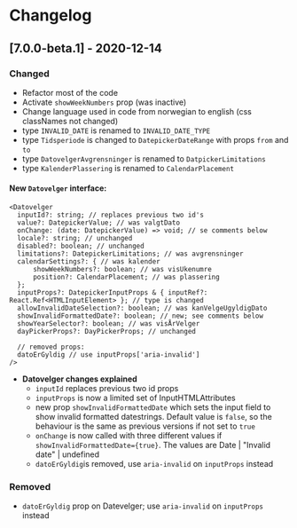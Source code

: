 # Changelog



## [7.0.0-beta.1] - 2020-12-14
### Changed
- Refactor most of the code
- Activate `showWeekNumbers` prop (was inactive)
- Change language used in code from norwegian to english (css classNames not changed)
- type `INVALID_DATE` is renamed to `INVALID_DATE_TYPE`
- type `Tidsperiode` is changed to `DatepickerDateRange` with props `from` and `to`
- type `DatovelgerAvgrensninger` is renamed to `DatpickerLimitations`
- type `KalenderPlassering` is renamed to `CalendarPlacement`

#### New `Datovelger` interface:
  ```
  <Datovelger
    inputId?: string; // replaces previous two id's
    value?: DatepickerValue; // was valgtDato
    onChange: (date: DatepickerValue) => void; // se comments below
    locale?: string; // unchanged
    disabled?: boolean; // unchanged
    limitations?: DatepickerLimitations; // was avgrensninger
    calendarSettings?: { // was kalender
        showWeekNumbers?: boolean; // was visUkenumre
        position?: CalendarPlacement; // was plassering
    };
    inputProps?: DatepickerInputProps & { inputRef?: React.Ref<HTMLInputElement> }; // type is changed
    allowInvalidDateSelection?: boolean; // was kanVelgeUgyldigDato
    showInvalidFormattedDate?: boolean; // new; see comments below
    showYearSelector?: boolean; // was visÅrVelger
    dayPickerProps?: DayPickerProps; // unchanged

    // removed props:
    datoErGyldig // use inputProps['aria-invalid']
  />

  ```
- **Datovelger changes explained**
  - `inputId` replaces previous two id props
  - `inputProps` is now a limited set of InputHTMLAttributes<HTMLInputElement>
  - new prop `showInvalidFormattedDate` which sets the input field to show invalid formatted datestrings. Default value is `false`, so the behaviour is the same as previous versions if not set to `true`
  - `onChange` is now called with three different values if `showInvalidFormattedDate={true}`. The values are Date | "Invalid date" | undefined
  - `datoErGyldig`is removed, use `aria-invalid` on `inputProps` instead

### Removed
- `datoErGyldig` prop on Datevelger; use `aria-invalid` on `inputProps` instead
